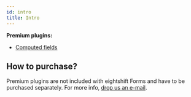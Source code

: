 ```yaml
---
id: intro
title: Intro
---
```


**Premium plugins:**
* [Computed fields](/forms/addons/premium/computed-fields/intro)

## How to purchase?

Premium plugins are not included with eightshift Forms and have to be purchased separately. For more info, [drop us an e-mail](mailto:support.eightshift-forms@infinum.com).
